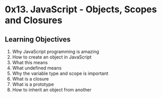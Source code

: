# 0x13. JavaScript - Objects, Scopes and Closures
## Learning Objectives
1. Why JavaScript programming is amazing
2. How to create an object in JavaScript
3. What this means
4. What undefined means
5. Why the variable type and scope is important
6. What is a closure
7. What is a prototype
8. How to inherit an object from another
